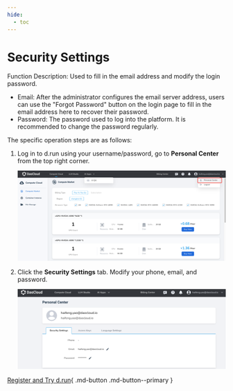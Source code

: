 ```yaml
---
hide:
  - toc
---
```


# Security Settings

Function Description: Used to fill in the email address and modify the login password.

- Email: After the administrator configures the email server address, users can use the "Forgot Password" button on the login page to fill in the email address here to recover their password.
- Password: The password used to log into the platform. It is recommended to change the password regularly.

The specific operation steps are as follows:

1. Log in to d.run using your username/password, go to __Personal Center__ from the top right corner.

    ![Global Management](./images/lang01.png)

1. Click the __Security Settings__ tab. Modify your phone, email, and password.

    ![Security Settings](./images/sec01.png)

[Register and Try d.run](https://console.d.run/){ .md-button .md-button--primary }
